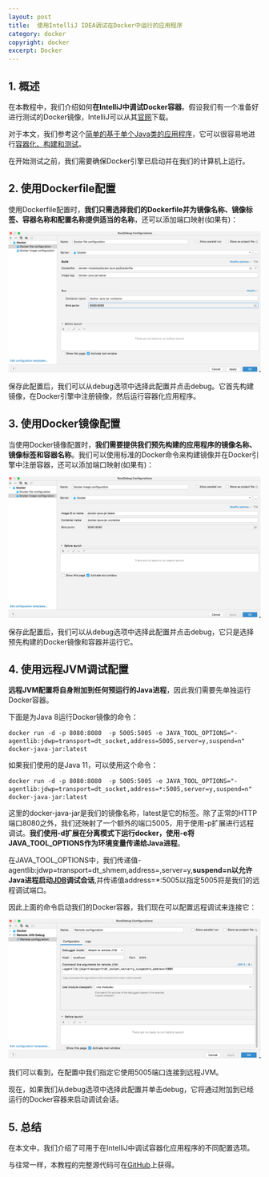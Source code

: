 ```yaml
---
layout: post
title:  使用IntelliJ IDEA调试在Docker中运行的应用程序
category: docker
copyright: docker
excerpt: Docker
---
```


## 1. 概述

在本教程中，我们介绍如何**在IntelliJ中调试Docker容器**。假设我们有一个准备好进行测试的Docker镜像，IntelliJ可以从其[官网](https://www.jetbrains.com/idea/download)下载。

对于本文，我们参考这个[简单的基于单个Java类的应用程序]()，它可以很容易地进行[容器化、构建和测试]()。

在开始测试之前，我们需要确保Docker引擎已启动并在我们的计算机上运行。

## 2. 使用Dockerfile配置

使用Dockerfile配置时，**我们只需选择我们的Dockerfile并为镜像名称、镜像标签、容器名称和配置名称提供适当的名称**，还可以添加端口映射(如果有)：

![](/assets/images/2023/docker/dockerdebugappwithintellij01.png)

保存此配置后，我们可以从debug选项中选择此配置并点击debug。它首先构建镜像，在Docker引擎中注册镜像，然后运行容器化应用程序。

## 3. 使用Docker镜像配置

当使用Docker镜像配置时，**我们需要提供我们预先构建的应用程序的镜像名称、镜像标签和容器名称**。我们可以使用标准的Docker命令来构建镜像并在Docker引擎中注册容器，还可以添加端口映射(如果有)：

![](/assets/images/2023/docker/dockerdebugappwithintellij02.png)

保存此配置后，我们可以从debug选项中选择此配置并点击debug，它只是选择预先构建的Docker镜像和容器并运行它。

## 4. 使用远程JVM调试配置

**远程JVM配置将自身附加到任何预运行的Java进程**，因此我们需要先单独运行Docker容器。

下面是为Java 8运行Docker镜像的命令：

```shell
docker run -d -p 8080:8080  -p 5005:5005 -e JAVA_TOOL_OPTIONS="-agentlib:jdwp=transport=dt_socket,address=5005,server=y,suspend=n" docker-java-jar:latest
```

如果我们使用的是Java 11，可以使用这个命令：

```shell
docker run -d -p 8080:8080  -p 5005:5005 -e JAVA_TOOL_OPTIONS="-agentlib:jdwp=transport=dt_socket,address=*:5005,server=y,suspend=n" docker-java-jar:latest
```

这里的docker-java-jar是我们的镜像名称，latest是它的标签。除了正常的HTTP端口8080之外，我们还映射了一个额外的端口5005，用于使用-p扩展进行远程调试。**我们使用-d扩展在分离模式下运行docker，使用-e将JAVA_TOOL_OPTIONS作为环境变量传递给Java进程**。

在JAVA_TOOL_OPTIONS中，我们传递值-agentlib:jdwp=transport=dt_shmem,address=,server=y,**suspend=n以允许Java进程启动[JDB](https://www.tutorialspoint.com/jdb/jdb_quick_guide.htm)调试会话**,并传递值address=*:5005以指定5005将是我们的远程调试端口。

因此上面的命令启动我们的Docker容器，我们现在可以配置远程调试来连接它：

![](/assets/images/2023/docker/dockerdebugappwithintellij03.png)

我们可以看到，在配置中我们指定它使用5005端口连接到远程JVM。

现在，如果我们从debug选项中选择此配置并单击debug，它将通过附加到已经运行的Docker容器来启动调试会话。

## 5. 总结

在本文中，我们介绍了可用于在IntelliJ中调试容器化应用程序的不同配置选项。

与往常一样，本教程的完整源代码可在[GitHub](https://github.com/tuyucheng7/taketoday-tutorial4j/tree/master/docker-modules)上获得。
